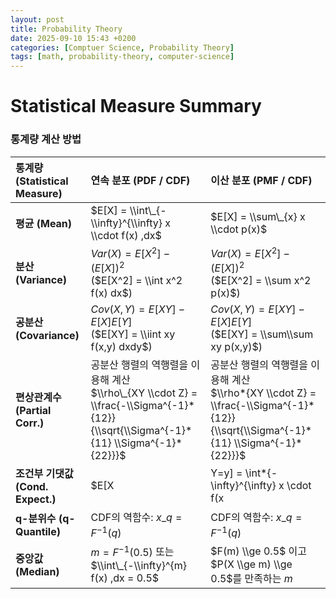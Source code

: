 ```yaml
---
layout: post
title: Probability Theory
date: 2025-09-10 15:43 +0200
categories: [Comptuer Science, Probability Theory]
tags: [math, probability-theory, computer-science]
---
```


# Statistical Measure Summary

### 통계량 계산 방법

| 통계량 (Statistical Measure) | 연속 분포 (PDF / CDF) | 이산 분포 (PMF / CDF) |
| :--- | :--- | :--- |
| **평균 (Mean)** | $E[X] = \\int\_{-\\infty}^{\\infty} x \\cdot f(x) ,dx$ | $E[X] = \\sum\_{x} x \\cdot p(x)$ |
| **분산 (Variance)** | $Var(X) = E[X^2] - (E[X])^2$<br>($E[X^2] = \\int x^2 f(x) dx$) | $Var(X) = E[X^2] - (E[X])^2$<br>($E[X^2] = \\sum x^2 p(x)$) |
| **공분산 (Covariance)** | $Cov(X, Y) = E[XY] - E[X]E[Y]$<br>($E[XY] = \\iint xy f(x,y) dxdy$) | $Cov(X, Y) = E[XY] - E[X]E[Y]$<br>($E[XY] = \\sum\\sum xy p(x,y)$) |
| **편상관계수 (Partial Corr.)** | 공분산 행렬의 역행렬을 이용해 계산<br>$\\rho\_{XY \\cdot Z} = \\frac{-\\Sigma^{-1}*{12}}{\\sqrt{\\Sigma^{-1}*{11} \\Sigma^{-1}*{22}}}$ | 공분산 행렬의 역행렬을 이용해 계산<br>$\\rho*{XY \\cdot Z} = \\frac{-\\Sigma^{-1}*{12}}{\\sqrt{\\Sigma^{-1}*{11} \\Sigma^{-1}*{22}}}$ |
| **조건부 기댓값 (Cond. Expect.)** | $E[X|Y=y] = \\int*{-\\infty}^{\\infty} x \\cdot f(x|y) ,dx$ | $E[X|Y=y] = \\sum\_{x} x \\cdot p(x|y)$ |
| **q-분위수 (q-Quantile)** | CDF의 역함수: $x\_q = F^{-1}(q)$ | CDF의 역함수: $x\_q = F^{-1}(q)$ |
| **중앙값 (Median)** | $m = F^{-1}(0.5)$ 또는 $\\int\_{-\\infty}^{m} f(x) ,dx = 0.5$ | $F(m) \\ge 0.5$ 이고 $P(X \\ge m) \\ge 0.5$를 만족하는 $m$ |